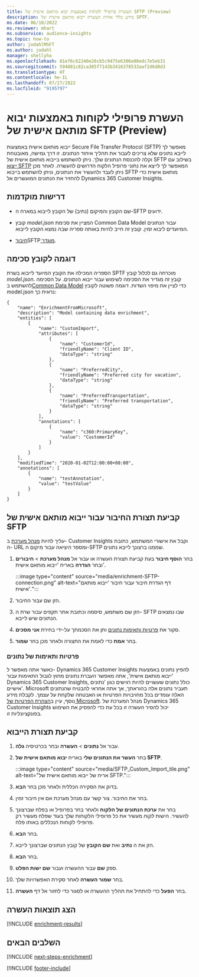 ```yaml
---
title: העשרת פרופילי לקוחות באמצעות יבוא מותאם אישית של SFTP ‏(Preview)
description: מידע כללי אודות העשרת ייבוא מותאם אישית של SPTF.
ms.date: 06/10/2022
ms.reviewer: mhart
ms.subservice: audience-insights
ms.topic: how-to
author: jodahlMSFT
ms.author: jodahl
manager: shellyha
ms.openlocfilehash: 81ef6c62240e26cb5c9475e6306e08edc7e5eb31
ms.sourcegitcommit: 594081c82ca385f7143b3416378533aaf2d6d0d3
ms.translationtype: HT
ms.contentlocale: he-IL
ms.lasthandoff: 07/27/2022
ms.locfileid: "9195797"
---
```

# <a name="enrich-customer-profiles-with-sftp-custom-import-preview"></a>העשרת פרופילי לקוחות באמצעות יבוא מותאם אישית של SFTP ‏(Preview)

ייבוא מותאם אישית באמצעות Secure File Transfer Protocol‏ (SFTP) מאפשר לך לייבא נתונים שלא צריכים לעבור את תהליך איחוד הנתונים. זו דרך גמישה, מאובטחת וקלה להכנסת הנתונים שלך. ניתן להשתמש בייבוא מותאם אישית של SFTP בשילוב עם [ייצוא SFTP](export-sftp.md) המאפשר לך לייצא את נתוני פרופיל הלקוח הדרושים להעשרה. לאחר מכן ניתן לעבד ולהעשיר את הנתונים, וניתן להשתמש בייבוא SFTP מותאם אישית כדי להחזיר את הנתונים המועשרים אל Dynamics 365 Customer Insights.

## <a name="prerequisites"></a>דרישות מוקדמות

- שם הקובץ והמיקום (נתיב) של הקובץ לייבוא במארח ה-SFTP ידועים.

- קובץ *model.json* המציין את סכימת Common Data Model עבור הנתונים המיועדים ליבוא זמין. קובץ זה חייב להיות באותה ספריה שבה נמצא הקובץ לייבוא.

- [חיבור](connections.md)SFTP[ מוגדר](#configure-the-connection-for-sftp-custom-import).

## <a name="file-schema-example"></a>דוגמה לקובץ סכימה

הספריה המכילה את הקובץ המיועד לייבוא בשרת SPTF מוכרחה גם לכלול קובץ *model.json*. קובץ זה מגדיר את הסכימה לשימוש עבור ייבוא הנתונים. על הסכימה להשתמש ב[Common Data Model](/common-data-model/) כדי לציין את מיפוי השדות. דוגמה פשוטה לקובץ model.json נראית כך:

```
{
    "name": "EnrichmentFromMicrosoft",
    "description": "Model containing data enrichment",
    "entities": [
        {
            "name": "CustomImport",
            "attributes": [
                {
                    "name": "CustomerId",
                    "friendlyName": "Client ID",
                    "dataType": "string"
                },
                {
                    "name": "PreferredCity",
                    "friendlyName": "Preferred city for vacation",
                    "dataType": "string"
                },
                {
                    "name": "PreferredTransportation",
                    "friendlyName": "Preferred transportation",
                    "dataType": "string"
                }
            ],
            "annotations": [
                {
                    "name": "c360:PrimaryKey",
                    "value": "CustomerId"
                }
            ]
        }
    ],
    "modifiedTime": "2020-01-02T12:00:00+08:00",
    "annotations": [
        {
            "name": "testAnnotation",
            "value": "testValue"
        }
    ]
}
```

## <a name="configure-the-connection-for-sftp-custom-import"></a>קביעת תצורת החיבור עבור ייבוא מותאם אישית של SFTP

עליך להיות [מנהל מערכת](permissions.md#admin) ב- Customer Insights וקבל את אישורי המשתמש, כתובת ה- URL ומספר היציאה עבור מיקום ה-SFTP שממנו ברצונך לייבא נתונים.

1. בחר **הוסף חיבור** בעת קביעת תצורת העשרה או עבור אל **מנהל מערכת** > **חיבורים** ובחר **הגדרה** באריח 'ייבוא מותאם אישית'.

   :::image type="content" source="media/enrichment-SFTP-connection.png" alt-text="דף הגדרת חיבור עבור חיבור 'ייבוא מותאם אישית'.":::

1. הזן שם עבור החיבור.

1. הזן שם משתמש, סיסמה וכתובת אתר תקפים עבור שרת ה- SFTP שבו נמצאים הנתונים שיש לייבא.

1. סקור את [פרטיות ותאימות נתונים](#data-privacy-and-compliance) ותן את הסכמתך על-ידי בחירת **אני מסכים**.

1. בחר **אמת** כדי לאמת את התצורה ולאחר מכן בחר **שמור**.

### <a name="data-privacy-and-compliance"></a>פרטיות ותאימות של נתונים

כאשר אתה מאפשר ל- Dynamics 365 Customer Insights להפיץ נתונים באמצעות 'ייבוא מותאם אישית', אתה מאפשר העברת נתונים מחוץ לגבול התאימות עבור Dynamics 365 Customer Insights, כולל נתונים שעשויים להיות רגישים כגון 'נתונים אישיים'. Microsoft תעביר נתונים אלה בהוראתך, אך אתה אחראי להבטיח שהנתונים האלה עומדים בכל מחויבויות הפרטיות או האבטחה שלקחת על עצמך. לקבלת מידע נוסף, עיין ב[הצהרת הפרטיות של Microsoft](https://go.microsoft.com/fwlink/?linkid=396732).
מנהל המערכת של Dynamics 365 Customer Insights יכול להסיר העשרה זו בכל עת כדי להפסיק את השימוש בפונקציונליות זו.

## <a name="configure-the-import"></a>קביעת תצורת הייבוא

1. עבור אל **נתונים** > **העשרה** ובחר בכרטיסיה **גלה**.

1. בחר **העשר את הנתונים שלי** באריח **יבוא מותאם אישית של SFTP**.

   :::image type="content" source="media/SFTP_Custom_Import_tile.png" alt-text="אריח של ייבוא מותאם אישית של SFTP.":::

1. בדוק את הסקירה הכללית ולאחר מכן בחר **הבא**.

1. בחר את החיבור. צור קשר עם מנהל מערכת אם אין חיבור זמין.

1. בחר את **ערכת הנתונים של הלקוח** ולאחר בחר בפרופיל או בפלח שברצונך להעשיר. הישות *לקוח* מעשיר את כל פרופילי הלקוחות שלך בעוד שפלח מעשיר רק פרופילי לקוחות הנכללים באותו פלח.

1. בחר **הבא**.

1. הזן את ה **נתיב** ואת **שם הקובץ** של קובץ הנתונים שברצונך לייבא.

1. בחר **הבא**.

1. ספק **שם** עבור ההעשרה ועבור **שם ישות הפלט**.

1. בחר **שמור העשרה** לאחר סקירת האפשרויות שלך.

1. בחר **הפעל** כדי להתחיל את תהליך ההעשרה או לסגור כדי לחזור אל דף **העשרה**.

## <a name="view-enrichment-results"></a>הצג תוצאות העשרה

[!INCLUDE [enrichment-results](includes/enrichment-results.md)]

## <a name="next-steps"></a>‏‫השלבים הבאים‬

[!INCLUDE [next-steps-enrichment](includes/next-steps-enrichment.md)]

[!INCLUDE [footer-include](includes/footer-banner.md)]
